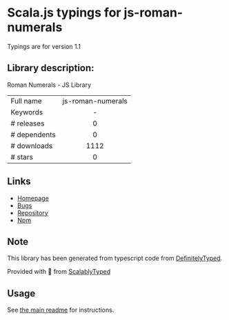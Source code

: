
# Scala.js typings for js-roman-numerals

Typings are for version 1.1

## Library description:
Roman Numerals - JS Library

|                    |                 |
| ------------------ | :-------------: |
| Full name          | js-roman-numerals |
| Keywords           | - |
| # releases         | 0 |
| # dependents       | 0 |
| # downloads        | 1112 |
| # stars            | 0 |

## Links
- [Homepage](https://github.com/bcotrim/roman-numerals#readme)
- [Bugs](https://github.com/bcotrim/roman-numerals/issues)
- [Repository](https://github.com/bcotrim/roman-numerals)
- [Npm](https://www.npmjs.com/package/js-roman-numerals)
    


## Note
This library has been generated from typescript code from [DefinitelyTyped](https://definitelytyped.org).

Provided with :purple_heart: from [ScalablyTyped](https://github.com/oyvindberg/ScalablyTyped)

## Usage
See [the main readme](../../readme.md) for instructions.


